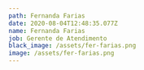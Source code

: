 ```yaml
---
path: Fernanda Farias
date: 2020-08-04T12:48:35.077Z
name: Fernanda Farias
job: Gerente de Atendimento
black_image: /assets/fer-farias.png
image: /assets/fer-farias.png
---
```

